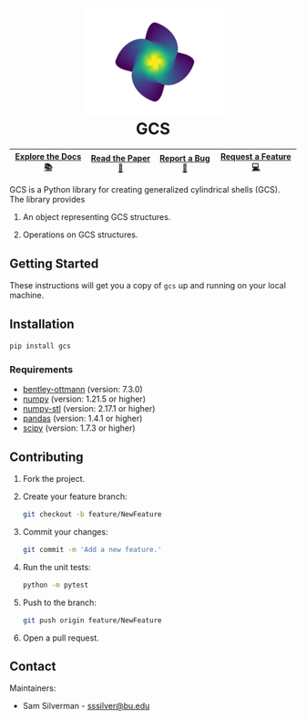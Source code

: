 <h1 align="center">
  <img src="misc/images/logo.svg" width="250">
  <br>
  GCS
</h1>

| [Explore the Docs 📚](https://github.com/samsilverman/gcs/wiki) | [Read the Paper 📖](https://github.com/samsilverman/gcs/) | [Report a Bug 🐛](https://github.com/samsilverman/gcs/issues) | [Request a Feature 💻](https://github.com/samsilverman/gcs/issues) |
|--------------------|-------------|--------------|-------------------|

GCS is a Python library for creating generalized cylindrical shells (GCS). The library provides

1. An object representing GCS structures.

2. Operations on GCS structures.

## Getting Started

These instructions will get you a copy of ``gcs`` up and running on your local machine.

## Installation

```bash
pip install gcs
```

### Requirements

* [bentley-ottmann](https://pypi.org/project/bentley-ottmann/) (version: 7.3.0)
* [numpy](https://pypi.org/project/numpy/) (version: 1.21.5 or higher)
* [numpy-stl](https://pypi.org/project/numpy-stl/) (version: 2.17.1 or higher)
* [pandas](https://pypi.org/project/pandas/) (version: 1.4.1 or higher)
* [scipy](https://pypi.org/project/scipy/) (version: 1.7.3 or higher)

## Contributing

1. Fork the project.

2. Create your feature branch:

    ```bash
    git checkout -b feature/NewFeature
    ```

3. Commit your changes:

    ```bash
    git commit -m 'Add a new feature.'
    ```

4. Run the unit tests:

    ```bash
    python -m pytest
    ```

5. Push to the branch:

    ```bash
    git push origin feature/NewFeature
    ```

6. Open a pull request.

## Contact

Maintainers:

* Sam Silverman - [sssilver@bu.edu](mailto:sssilver@bu.edu)
